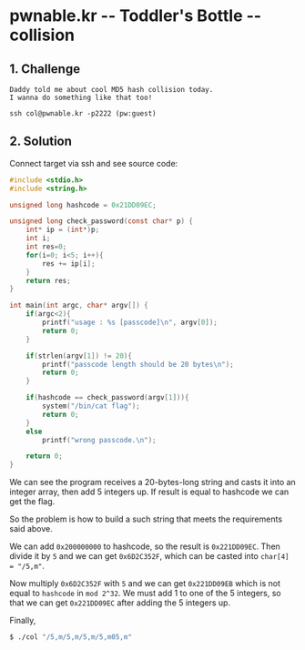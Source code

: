 # pwnable.kr -- Toddler's Bottle -- collision

## 1. Challenge

```
Daddy told me about cool MD5 hash collision today.
I wanna do something like that too!

ssh col@pwnable.kr -p2222 (pw:guest)
```

## 2. Solution

Connect target via ssh and see source code:

```c
#include <stdio.h>
#include <string.h>

unsigned long hashcode = 0x21DD09EC;

unsigned long check_password(const char* p) {
    int* ip = (int*)p;
    int i;
    int res=0;
    for(i=0; i<5; i++){
        res += ip[i];
    }
    return res;
}

int main(int argc, char* argv[]) {
    if(argc<2){
        printf("usage : %s [passcode]\n", argv[0]);
        return 0;
    }

    if(strlen(argv[1]) != 20){
        printf("passcode length should be 20 bytes\n");
        return 0;
    }

    if(hashcode == check_password(argv[1])){
        system("/bin/cat flag");
        return 0;
    }
    else
        printf("wrong passcode.\n");

    return 0;
}
```

We can see the program receives a 20-bytes-long string and casts it into an integer array, then add 5 integers up. If result is equal to hashcode we can get the flag.

So the problem is how to build a such string that meets the requirements said above.

We can add `0x200000000` to hashcode, so the result is `0x221DD09EC`. Then divide it by `5` and we can get `0x6D2C352F`, which can be casted into `char[4] = "/5,m"`.

Now multiply `0x6D2C352F` with `5` and we can get `0x221DD09EB` which is not equal to `hashcode` in `mod 2^32`. We must add 1 to one of the 5 integers, so that we can get `0x221DD09EC` after adding the 5 integers up.

Finally,

```bash
$ ./col "/5,m/5,m/5,m/5,m05,m"
```
